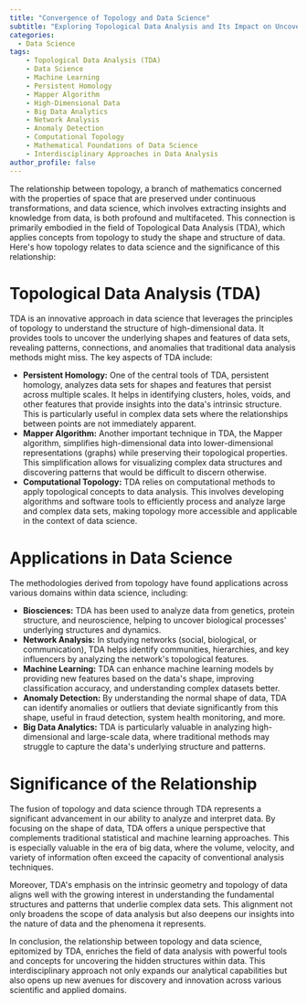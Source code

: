 ```yaml
---
title: "Convergence of Topology and Data Science"
subtitle: "Exploring Topological Data Analysis and Its Impact on Uncovering Hidden Insights in Complex Data Sets"
categories:
  - Data Science
tags:
    - Topological Data Analysis (TDA)
    - Data Science
    - Machine Learning
    - Persistent Homology
    - Mapper Algorithm
    - High-Dimensional Data
    - Big Data Analytics
    - Network Analysis
    - Anomaly Detection
    - Computational Topology
    - Mathematical Foundations of Data Science
    - Interdisciplinary Approaches in Data Analysis
author_profile: false
---
```


The relationship between topology, a branch of mathematics concerned with the properties of space that are preserved under continuous transformations, and data science, which involves extracting insights and knowledge from data, is both profound and multifaceted. This connection is primarily embodied in the field of Topological Data Analysis (TDA), which applies concepts from topology to study the shape and structure of data. Here's how topology relates to data science and the significance of this relationship:

# Topological Data Analysis (TDA)

TDA is an innovative approach in data science that leverages the principles of topology to understand the structure of high-dimensional data. It provides tools to uncover the underlying shapes and features of data sets, revealing patterns, connections, and anomalies that traditional data analysis methods might miss. The key aspects of TDA include:

- **Persistent Homology:** One of the central tools of TDA, persistent homology, analyzes data sets for shapes and features that persist across multiple scales. It helps in identifying clusters, holes, voids, and other features that provide insights into the data's intrinsic structure. This is particularly useful in complex data sets where the relationships between points are not immediately apparent.
- **Mapper Algorithm:** Another important technique in TDA, the Mapper algorithm, simplifies high-dimensional data into lower-dimensional representations (graphs) while preserving their topological properties. This simplification allows for visualizing complex data structures and discovering patterns that would be difficult to discern otherwise.
- **Computational Topology:** TDA relies on computational methods to apply topological concepts to data analysis. This involves developing algorithms and software tools to efficiently process and analyze large and complex data sets, making topology more accessible and applicable in the context of data science.

# Applications in Data Science

The methodologies derived from topology have found applications across various domains within data science, including:

- **Biosciences:** TDA has been used to analyze data from genetics, protein structure, and neuroscience, helping to uncover biological processes' underlying structures and dynamics.
- **Network Analysis:** In studying networks (social, biological, or communication), TDA helps identify communities, hierarchies, and key influencers by analyzing the network's topological features.
- **Machine Learning:** TDA can enhance machine learning models by providing new features based on the data's shape, improving classification accuracy, and understanding complex datasets better.
- **Anomaly Detection:** By understanding the normal shape of data, TDA can identify anomalies or outliers that deviate significantly from this shape, useful in fraud detection, system health monitoring, and more.
- **Big Data Analytics:** TDA is particularly valuable in analyzing high-dimensional and large-scale data, where traditional methods may struggle to capture the data's underlying structure and patterns.

# Significance of the Relationship

The fusion of topology and data science through TDA represents a significant advancement in our ability to analyze and interpret data. By focusing on the shape of data, TDA offers a unique perspective that complements traditional statistical and machine learning approaches. This is especially valuable in the era of big data, where the volume, velocity, and variety of information often exceed the capacity of conventional analysis techniques.

Moreover, TDA's emphasis on the intrinsic geometry and topology of data aligns well with the growing interest in understanding the fundamental structures and patterns that underlie complex data sets. This alignment not only broadens the scope of data analysis but also deepens our insights into the nature of data and the phenomena it represents.

In conclusion, the relationship between topology and data science, epitomized by TDA, enriches the field of data analysis with powerful tools and concepts for uncovering the hidden structures within data. This interdisciplinary approach not only expands our analytical capabilities but also opens up new avenues for discovery and innovation across various scientific and applied domains.